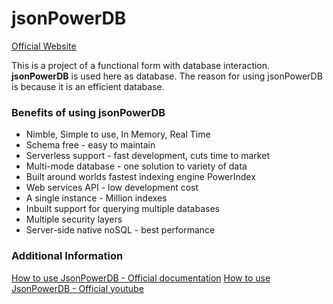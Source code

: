 # jsonPowerDB

[Official Website](https://login2explore.com/)

This is a project of a functional form with database interaction. <strong>jsonPowerDB</strong> is used here as database. The reason for using jsonPowerDB is because it is an efficient database.

### Benefits of using jsonPowerDB

- Nimble, Simple to use, In Memory, Real Time
- Schema free - easy to maintain
- Serverless support - fast development, cuts time to market
- Multi-mode database - one solution to variety of data
- Built around worlds fastest indexing engine PowerIndex
- Web services API - low development cost
- A single instance - Million indexes
- Inbuilt support for querying multiple databases
- Multiple security layers
- Server-side native noSQL - best performance

### Additional Information

[How to use JsonPowerDB - Official documentation](https://login2explore.com/jpdb/docs.html)
[How to use JsonPowerDB - Official youtube](https://www.youtube.com/watch?v=GT8TTtqPloE&t=4s&ab_channel=JsonPowerDB)
